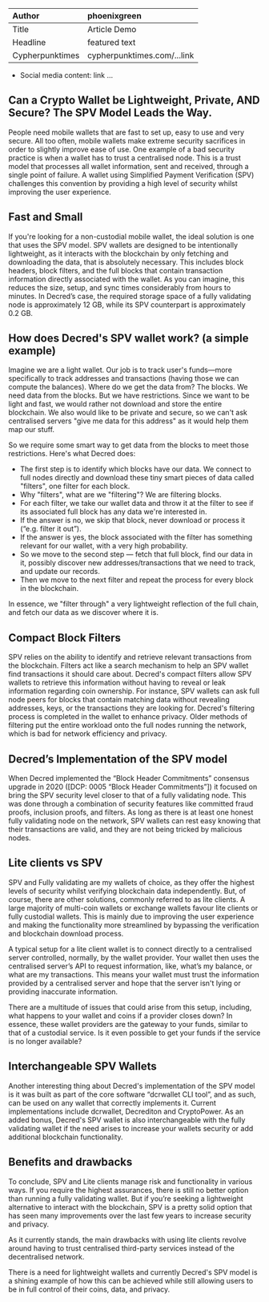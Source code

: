 | Author | phoenixgreen |
| :---- | :---- |
| Title | Article Demo |
| Headline  | featured text |
| Cypherpunktimes | cypherpunktimes.com/...link |

* Social media content: link …

## Can a Crypto Wallet be Lightweight, Private, AND Secure? The SPV Model Leads the Way.

People need mobile wallets that are fast to set up, easy to use and very secure. All too often, mobile wallets make extreme security sacrifices in order to slightly improve ease of use. One example of a bad security practice is when a wallet has to trust a centralised node. This is a trust model that processes all wallet information, sent and received, through a single point of failure. A wallet using Simplified Payment Verification (SPV) challenges this convention by providing a high level of security whilst improving the user experience. 

## Fast and Small

If you're looking for a non-custodial mobile wallet, the ideal solution is one that uses the SPV model. SPV wallets are designed to be intentionally lightweight, as it interacts with the blockchain by only fetching and downloading the data, that is absolutely necessary. This includes block headers, block filters, and the full blocks that contain transaction information directly associated with the wallet. As you can imagine, this reduces the size, setup, and sync times considerably from hours to minutes. In Decred’s case, the required storage space of a fully validating node is approximately 12 GB, while its SPV counterpart is approximately 0.2 GB.

## How does Decred's SPV wallet work? (a simple example)

Imagine we are a light wallet. Our job is to track user's funds—more specifically to track addresses and transactions (having those we can compute the balances). Where do we get the data from? The blocks. We need data from the blocks. But we have restrictions. Since we want to be light and fast, we would rather not download and store the entire blockchain. We also would like to be private and secure, so we can't ask centralised servers "give me data for this address" as it would help them map our stuff.

So we require some smart way to get data from the blocks to meet those restrictions. Here's what Decred does:
*  The first step is to identify which blocks have our data. We connect to full nodes directly and download these tiny smart pieces of data called "filters", one filter for each block. 
* Why "filters", what are we "filtering"? We are filtering blocks.
* For each filter, we take our wallet data and throw it at the filter to see if its associated full block has any data we're interested in. 
* If the answer is no, we skip that block, never download or process it (“e.g. filter it out”). 
* If the answer is yes, the block associated with the filter has something relevant for our wallet, with a very high probability. 
* So we move to the second step — fetch that full block, find our data in it, possibly discover new addresses/transactions that we need to track, and update our records. 
* Then we move to the next filter and repeat the process for every block in the blockchain.

In essence, we "filter through" a very lightweight reflection of the full chain, and fetch our data as we discover where it is.

## Compact Block Filters

SPV relies on the ability to identify and retrieve relevant transactions from the blockchain. Filters act like a search mechanism to help an SPV wallet find transactions it should care about. Decred's compact filters allow SPV wallets to retrieve this information without having to reveal or leak information regarding coin ownership. For instance, SPV wallets can ask full node peers for blocks that contain matching data without revealing addresses, keys, or the transactions they are looking for. Decred's filtering process is completed in the wallet to enhance privacy. Older methods of filtering put the entire workload onto the full nodes running the network, which is bad for network efficiency and privacy.

## Decred’s Implementation of the SPV model

When Decred implemented the “Block Header Commitments” consensus upgrade in 2020 ([DCP: 0005 “Block Header Commitments”]) it focused on bring the SPV security level closer to that of a fully validating node. This was done through a combination of security features like committed fraud proofs, inclusion proofs, and filters. As long as there is at least one honest fully validating node on the network, SPV wallets can rest easy knowing that their transactions are valid, and they are not being tricked by malicious nodes.

## Lite clients vs SPV

SPV and Fully validating are my wallets of choice, as they offer the highest levels of security whilst verifying blockchain data independently. But, of course, there are other solutions, commonly referred to as lite clients. A large majority of multi-coin wallets or exchange wallets favour lite clients or fully custodial wallets. This is mainly due to improving the user experience and making the functionality more streamlined by bypassing the verification and blockchain download process.

A typical setup for a lite client wallet is to connect directly to a centralised server controlled, normally, by the wallet provider. Your wallet then uses the centralised server’s API to request information, like, what’s my balance, or what are my transactions. This means your wallet must trust the information provided by a centralised server and hope that the server isn't lying or providing inaccurate information.

There are a multitude of issues that could arise from this setup, including, what happens to your wallet and coins if a provider closes down? In essence, these wallet providers are the gateway to your funds, similar to that of a custodial service. Is it even possible to get your funds if the service is no longer available?

## Interchangeable SPV Wallets

Another interesting thing about Decred's implementation of the SPV model is it was built as part of the core software “dcrwallet CLI tool”, and as such, can be used on any wallet that correctly implements it. Current implementations include dcrwallet, Decrediton and CryptoPower. As an added bonus, Decred's SPV wallet is also interchangeable with the fully validating wallet if the need arises to increase your wallets security or add additional blockchain functionality.

## Benefits and drawbacks

To conclude, SPV and Lite clients manage risk and functionality in various ways. If you require the highest assurances, there is still no better option than running a fully validating wallet. But if you’re seeking a lightweight alternative to interact with the blockchain, SPV is a pretty solid option that has seen many improvements over the last few years to increase security and privacy. 

As it currently stands, the main drawbacks with using lite clients revolve around having to trust centralised third-party services instead of the decentralised network.

There is a need for lightweight wallets and currently Decred's SPV model is a shining example of how this can be achieved while still allowing users to be in full control of their coins, data, and privacy.
